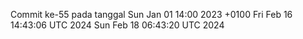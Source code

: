 Commit ke-55 pada tanggal Sun Jan 01 14:00 2023 +0100
Fri Feb 16 14:43:06 UTC 2024
Sun Feb 18 06:43:20 UTC 2024

